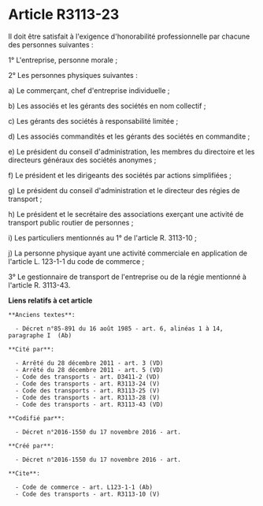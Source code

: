 # Article R3113-23

Il doit être satisfait à l'exigence d'honorabilité professionnelle par chacune des personnes suivantes : 

1° L'entreprise, personne morale ; 

2° Les personnes physiques suivantes : 

a) Le commerçant, chef d'entreprise individuelle ; 

b) Les associés et les gérants des sociétés en nom collectif ; 

c) Les gérants des sociétés à responsabilité limitée ; 

d) Les associés commandités et les gérants des sociétés en commandite ; 

e) Le président du conseil d'administration, les membres du directoire et les directeurs généraux des sociétés anonymes ; 

f) Le président et les dirigeants des sociétés par actions simplifiées ; 

g) Le président du conseil d'administration et le directeur des régies de transport ; 

h) Le président et le secrétaire des associations exerçant une activité de transport public routier de personnes ; 

i) Les particuliers mentionnés au 1° de l'article R. 3113-10 ; 

j) La personne physique ayant une activité commerciale en application de l'article L. 123-1-1 du code de commerce ; 

3° Le gestionnaire de transport de l'entreprise ou de la régie mentionné à l'article R. 3113-43.

**Liens relatifs à cet article**

	**Anciens textes**:

	  - Décret n°85-891 du 16 août 1985 - art. 6, alinéas 1 à 14, paragraphe I  (Ab)

	**Cité par**:

	  - Arrêté du 28 décembre 2011 - art. 3 (VD)
	  - Arrêté du 28 décembre 2011 - art. 5 (VD)
	  - Code des transports - art. D3411-2 (VD)
	  - Code des transports - art. R3113-24 (V)
	  - Code des transports - art. R3113-25 (V)
	  - Code des transports - art. R3113-28 (V)
	  - Code des transports - art. R3113-43 (VD)

	**Codifié par**:

	  - Décret n°2016-1550 du 17 novembre 2016 - art.

	**Créé par**:

	  - Décret n°2016-1550 du 17 novembre 2016 - art.

	**Cite**:

	  - Code de commerce - art. L123-1-1 (Ab)
	  - Code des transports - art. R3113-10 (V)
